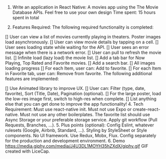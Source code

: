 1. Write an application in React Native:
A movies app using the The Movie Database APIs.
Feel free to use your own design
Time spent: 15 hours spent in total

2. Features Required:
The following required functionality is completed:

[] User can view a list of movies currently playing in theaters. Poster images load asynchronously.
[] User can view movie details by tapping on a cell.
[] User sees loading state while waiting for the API.
[] User sees an error message when there is a network error.
[] User can pull to refresh the movie list.
[] Infinite load (lazy load) the movie list.
[] Add a tab bar for Now Playing, Top Rated and Favorite movies.
[] Add a search bar.
[] All images loading progress
[] For each Item, user can: Add to favorite.
[] For each Item in Favorite tab, user can: Remove from favorite.
The following additional features are implemented:

[] Use Animated library to improve UX.
[] User can: Filter (type, date, favorite), Sort (Title, Date), Pagination (optional).
[] For the large poster, load the low-res image first, switch to high-res when complete.
[] List anything else that you can get done to improve the app functionality!
4. Tech Requirement:
Must use react-native init.
Must not use Expo or create-react-native.
Must not use any other boilerplates.
The favorite list should use Async Storage or your preferable storage service.
Apply git workflow (Pull Requests, Branches, ...).
5. Plus points (optional):
Config Eslint, whatever rulesets (Google, Airbnb, Standard, ...).
Styling by StyleSheet or Style components.
No UI framework.
Use Redux, Mobx, Flux.
Config separately for the production and development environment.
6. Demo
https://media.giphy.com/media/J4U3DL1MOYH35hZXdX/giphy.gif GIF created with LiceCap.